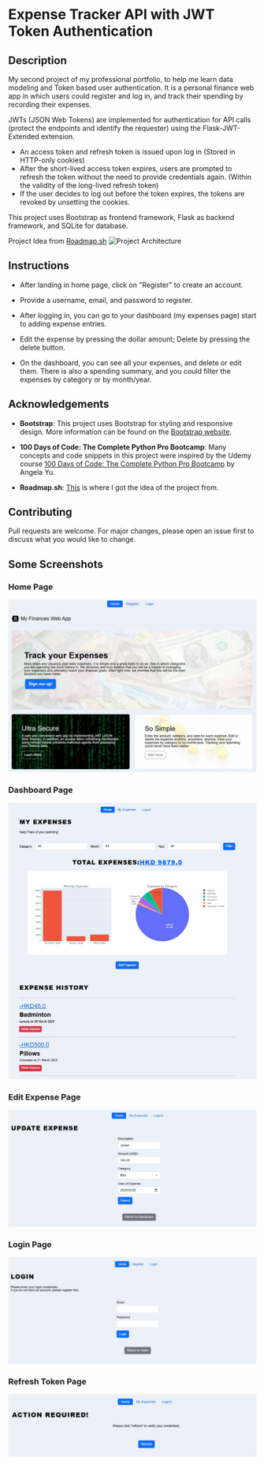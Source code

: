 # Expense Tracker API with JWT Token Authentication

## Description
My second project of my professional portfolio, to help me learn data modeling and Token based user authentication.
It is a personal finance web app in which users could register and log in, and track their spending by recording their expenses.

JWTs (JSON Web Tokens) are implemented for authentication for API calls (protect the endpoints and identify the requester) using the Flask-JWT-Extended extension. 

- An access token and refresh token is issued upon log in (Stored in HTTP-only cookies)
- After the short-lived access token expires, users are prompted to refresh the token without the need to provide credentials again.
(Within the validity of the long-lived refresh token) 
- If the user decides to log out before the token expires, the tokens are revoked by unsetting the cookies.

This project uses Bootstrap as frontend framework, Flask as backend framework, and SQLite for database.

Project Idea from [Roadmap.sh](https://roadmap.sh/backend/project-ideas#4-expense-tracker-api)
![Project Architecture](https://assets.roadmap.sh/guest/expense-tracker-api-m72p5.png)

## Instructions
- After landing in home page, click on "Register" to create an account. 

- Provide a username, email, and password to register.

- After logging in, you can go to your dashboard (my expenses page) start to adding expense entries.

- Edit the expense by pressing the dollar amount; Delete by pressing the delete button.

- On the dashboard, you can see all your expenses, and delete or edit them. There is also a spending summary, and you could filter the expenses by category or by month/year.

## Acknowledgements

- **Bootstrap**: This project uses Bootstrap for styling and responsive design. More information can be found on the [Bootstrap website](https://getbootstrap.com/).

- **100 Days of Code: The Complete Python Pro Bootcamp**: Many concepts and code snippets in this project were inspired by the Udemy course [100 Days of Code: The Complete Python Pro Bootcamp](https://www.udemy.com/course/100-days-of-code/) by Angela Yu.

- **Roadmap.sh**: [This](https://roadmap.sh/backend/project-ideas#4-expense-tracker-api) is where I got the idea of the project from.

## Contributing

Pull requests are welcome. For major changes, please open an issue first
to discuss what you would like to change.

## Some Screenshots
### Home Page
![Home Page](static/screenshots/home_page.jpg)

### Dashboard Page
![Dashboard](static/screenshots/dashboard.jpg)

### Edit Expense Page
![Edit Expense](static/screenshots/edit_expense.jpg)

### Login Page
![Login](static/screenshots/login.jpg)

### Refresh Token Page
![Refresh Token](static/screenshots/refresh_token.jpg)



